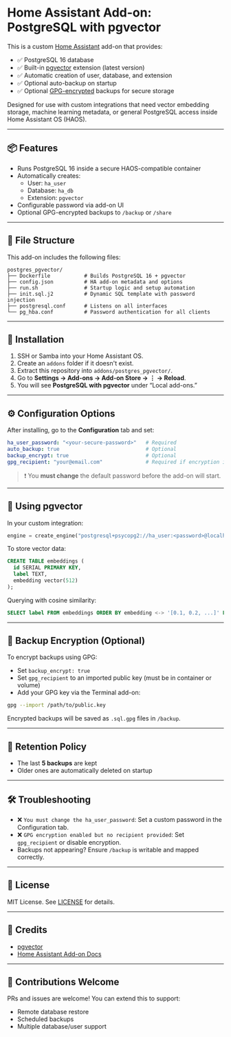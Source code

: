 # Home Assistant Add-on: PostgreSQL with pgvector

This is a custom [Home Assistant](https://www.home-assistant.io) add-on that provides:

- ✅ PostgreSQL 16 database
- ✅ Built-in [pgvector](https://github.com/pgvector/pgvector) extension (latest version)
- ✅ Automatic creation of user, database, and extension
- ✅ Optional auto-backup on startup
- ✅ Optional [GPG-encrypted](https://gnupg.org) backups for secure storage

Designed for use with custom integrations that need vector embedding storage, machine learning metadata, or general PostgreSQL access inside Home Assistant OS (HAOS).

---

## 📦 Features

- Runs PostgreSQL 16 inside a secure HAOS-compatible container
- Automatically creates:
  - User: `ha_user`
  - Database: `ha_db`
  - Extension: `pgvector`
- Configurable password via add-on UI
- Optional GPG-encrypted backups to `/backup` or `/share`

---

## 📁 File Structure

This add-on includes the following files:

```
postgres_pgvector/
├── Dockerfile           # Builds PostgreSQL 16 + pgvector
├── config.json          # HA add-on metadata and options
├── run.sh               # Startup logic and setup automation
├── init.sql.j2          # Dynamic SQL template with password injection
├── postgresql.conf      # Listens on all interfaces
└── pg_hba.conf          # Password authentication for all clients
```

---

## 🚀 Installation

1. SSH or Samba into your Home Assistant OS.
2. Create an `addons` folder if it doesn't exist.
3. Extract this repository into `addons/postgres_pgvector/`.
4. Go to **Settings → Add-ons → Add-on Store → ⋮ → Reload**.
5. You will see **PostgreSQL with pgvector** under “Local add-ons.”

---

## ⚙️ Configuration Options

After installing, go to the **Configuration** tab and set:

```yaml
ha_user_password: "<your-secure-password>"   # Required
auto_backup: true                            # Optional
backup_encrypt: true                         # Optional
gpg_recipient: "your@email.com"              # Required if encryption is on
```

> ❗ You **must change** the default password before the add-on will start.

---

## 🔑 Using pgvector

In your custom integration:

```python
engine = create_engine("postgresql+psycopg2://ha_user:<password>@localhost:5432/ha_db")
```

To store vector data:

```sql
CREATE TABLE embeddings (
  id SERIAL PRIMARY KEY,
  label TEXT,
  embedding vector(512)
);
```

Querying with cosine similarity:

```sql
SELECT label FROM embeddings ORDER BY embedding <-> '[0.1, 0.2, ...]' LIMIT 5;
```

---

## 🔐 Backup Encryption (Optional)

To encrypt backups using GPG:

- Set `backup_encrypt: true`
- Set `gpg_recipient` to an imported public key (must be in container or volume)
- Add your GPG key via the Terminal add-on:

```bash
gpg --import /path/to/public.key
```

Encrypted backups will be saved as `.sql.gpg` files in `/backup`.

---

## 🧼 Retention Policy

- The last **5 backups** are kept
- Older ones are automatically deleted on startup

---

## 🛠️ Troubleshooting

- ❌ `You must change the ha_user_password`: Set a custom password in the Configuration tab.
- ❌ `GPG encryption enabled but no recipient provided`: Set `gpg_recipient` or disable encryption.
- Backups not appearing? Ensure `/backup` is writable and mapped correctly.

---

## 📜 License

MIT License. See [LICENSE](LICENSE) for details.

---

## 🙏 Credits

- [pgvector](https://github.com/pgvector/pgvector)
- [Home Assistant Add-on Docs](https://developers.home-assistant.io/docs/add-ons/)

---

## 🤝 Contributions Welcome

PRs and issues are welcome! You can extend this to support:
- Remote database restore
- Scheduled backups
- Multiple database/user support
